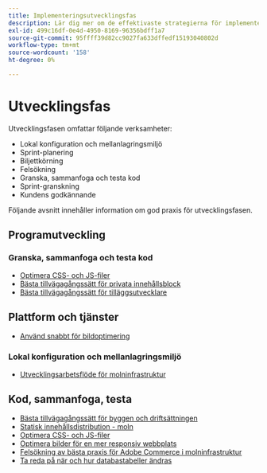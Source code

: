 ```yaml
---
title: Implementeringsutvecklingsfas
description: Lär dig mer om de effektivaste strategierna för implementering i utvecklingsfasen av Adobe Commerce-projekt.
exl-id: 499c16df-0e4d-4950-8169-96356bdff1a7
source-git-commit: 95ffff39d82cc9027fa633dffedf15193040802d
workflow-type: tm+mt
source-wordcount: '158'
ht-degree: 0%

---
```


# Utvecklingsfas

Utvecklingsfasen omfattar följande verksamheter:

- Lokal konfiguration och mellanlagringsmiljö
- Sprint-planering
- Biljettkörning
- Felsökning
- Granska, sammanfoga och testa kod
- Sprint-granskning
- Kundens godkännande

Följande avsnitt innehåller information om god praxis för utvecklingsfasen.

## Programutveckling

### Granska, sammanfoga och testa kod

<!--Assets not yet integrated
- Guidelines and standards
  - [Development best practices](https://wiki.corp.adobe.com/x/nT4ykw)
  - [Code Review](https://wiki.corp.adobe.com/x/qT4ykw)
  - [Debugging Magento 2](https://wiki.corp.adobe.com/x/nz4ykw) (wiki)
-->
- [Optimera CSS- och JS-filer](optimize-css-js-files.md)
- [Bästa tillvägagångssätt för privata innehållsblock](private-content-block-configuration.md)
- [Bästa tillvägagångssätt för tilläggsutvecklare](https://developer.adobe.com/commerce/php/best-practices/)

<!--Assets not yet integrated

  - [Best practices for theme development](https://wiki.corp.adobe.com/pages/viewpage.action?spaceKey=MAGPS&title=Best+Practices+for+Theme+Development)
  - [Module basis](https://wiki.corp.adobe.com/x/kz4ykw) (wiki) — Develop custom modules
  - [Exception Handling](https://wiki.corp.adobe.com/x/nz4ykw)
  - [Custom code copyrights](https://wiki.corp.adobe.com/x/lj4ykw)
- Source control and package management - wiki articles
  - [Code management - Git vs. Composer](https://wiki.corp.adobe.com/x/pz4ykw)
  - [Git branching strategy](https://wiki.corp.adobe.com/display/MAGPS/Git+Branching+Strategy)
  - [Composer development](https://wiki.corp.adobe.com/x/mD4ykw)
  - [Composer patching](https://wiki.corp.adobe.com/x/mj4ykw)
  - [Composer project structure](https://wiki.corp.adobe.com/x/mT4ykw)
  - [Composer tips and tricks](https://wiki.corp.adobe.com/x/lz4ykw)
-->

## Plattform och tjänster

- [Använd snabbt för bildoptimering](image-optimization.md)

### Lokal konfiguration och mellanlagringsmiljö

- [Utvecklingsarbetsflöde för molninfrastruktur](https://experienceleague.adobe.com/docs/commerce-cloud-service/user-guide/architecture/pro-develop-deploy-workflow.html)

## Kod, sammanfoga, testa

- [Bästa tillvägagångssätt för byggen och driftsättningen](https://experienceleague.adobe.com/docs/commerce-cloud-service/user-guide/develop/deploy/best-practices.html)
- [Statisk innehållsdistribution - moln](static-content-deployment.md)
- [Optimera CSS- och JS-filer](optimize-css-js-files.md)
- [Optimera bilder för en mer responsiv webbplats](image-optimization.md)
- [Felsökning av bästa praxis för Adobe Commerce i molninfrastruktur](troubleshooting.md)
- [Ta reda på när och hur databastabeller ändras](modifying-core-and-third-party-tables.md)
